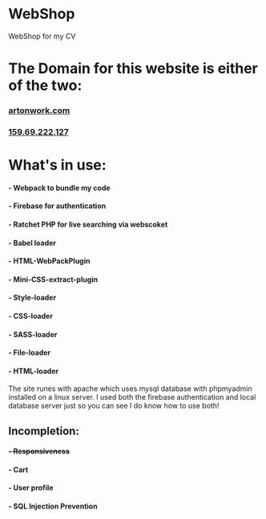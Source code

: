 # WebShop
WebShop for my CV

# The Domain for this website is either of the two:
###                                  [artonwork.com](http://artonwork.com)
###                                  [159.69.222.127](http://159.69.222.127)

# What's in use:
####                - Webpack to bundle my code
####                - Firebase for authentication
####                - Ratchet PHP for live searching via webscoket
####                - Babel loader
####                - HTML-WebPackPlugin
####                - Mini-CSS-extract-plugin
####                - Style-loader
####                - CSS-loader
####                - SASS-loader
####                - File-loader
####                - HTML-loader
                
The site runes with apache which uses mysql database with phpmyadmin installed on a linux server.
I used both the firebase authentication and local database server just so you can see I do know how to use both!

## Incompletion:
####            ~~- Responsiveness~~
####            - Cart
####            - User profile
####            - SQL Injection Prevention
